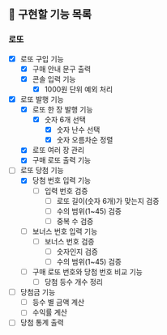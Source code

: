 ## 🧭 구현할 기능 목록

### 로또  
- [x] 로또 구입 기능  
  - [x] 구매 안내 문구 출력  
  - [x] 콘솔 입력 기능  
    - [x] 1000원 단위 예외 처리  
- [x] 로또 발행 기능  
  - [x] 로또 한 장 발행 기능  
    - [x] 숫자 6개 선택  
      - [x] 숫자 난수 선택  
      - [x] 숫자 오름차순 정렬  
  - [x] 로또 여러 장 관리  
  - [x] 구매 로또 출력 기능  
- [ ] 로또 당첨 기능  
  - [x] 당첨 번호 입력 기능  
    - [ ] 입력 번호 검증
      - [ ] 로또 길이(숫자 6개)가 맞는지 검증    
      - [ ] 수의 범위(1~45) 검증  
      - [ ] 중복 수 검증  
  - [ ] 보너스 번호 입력 기능  
    - [ ] 보너스 번호 검증  
      - [ ] 숫자인지 검증  
      - [ ] 수의 범위(1~45) 검증  
  - [ ] 구매 로또 번호와 당첨 번호 비교 기능  
    - [ ] 당첨 등수 개수 정리
- [ ] 당첨금 기능  
  - [ ] 등수 별 금액 계산  
  - [ ] 수익률 계산  
- [ ] 당첨 통계 출력  
